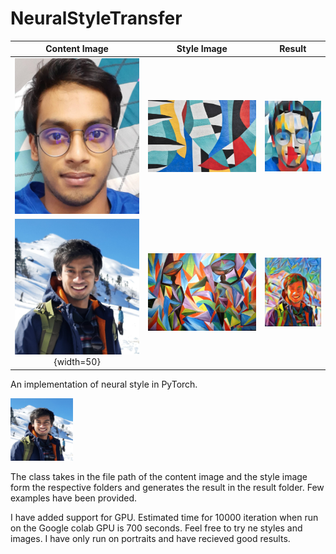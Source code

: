 # NeuralStyleTransfer



Content Image                           |  Style Image                   | Result            
:--------------------------------------:|:------------------------------:|:-------------------------:
<img src=content_images/content_image2.jpg width="200">  |  ![](style_images/style2.jpg)  |  ![](Result/target2.jpeg)
![drawing](content_images/content_image5.jpg){width=50}  |  ![](style_images/style5.jpg)  |  ![](Result/target5.jpg)


An implementation of neural style in PyTorch.

<img src=content_images/content_image5.jpg width="100" height="100"/>


The class takes in the file path of the content image and the style image form the respective folders and generates the result in the result folder. Few examples have been provided.

I have added support for GPU. Estimated time for 10000 iteration when run on the Google colab GPU is 700 seconds. Feel free to try ne styles and images. I have only run on portraits and have recieved good results.

